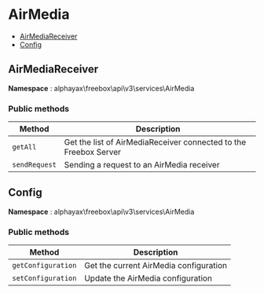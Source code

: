# AirMedia

- [AirMediaReceiver](#AirMediaReceiver)
- [Config](#Config)


<a name="AirMediaReceiver"></a>
## AirMediaReceiver

**Namespace**  : alphayax\freebox\api\v3\services\AirMedia

### Public methods

| Method | Description |
|---|---|
| `getAll` | Get the list of AirMediaReceiver connected to the Freebox Server | 
| `sendRequest` | Sending a request to an AirMedia receiver | 

<a name="Config"></a>
## Config

**Namespace**  : alphayax\freebox\api\v3\services\AirMedia

### Public methods

| Method | Description |
|---|---|
| `getConfiguration` | Get the current AirMedia configuration | 
| `setConfiguration` | Update the AirMedia configuration | 
